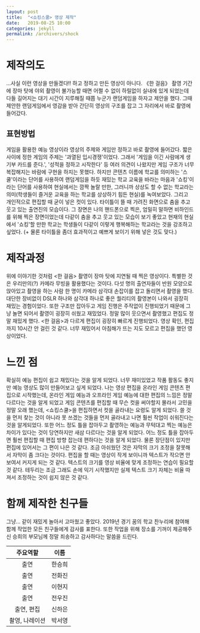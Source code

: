 ```yaml
---
layout: post
title:  "<쇼킹스쿨> 영상 제작"
date:   2019-08-25 10:00
categories: jekyll
permalink: /archivers/shock
---
```


# 제작의도

...사실 이런 영상을 만들겠다!! 하고 정하고 만든 영상이 아니다. 《한 걸음》 촬영 기간에 장마 탓에 야외 촬영이 불가능할 때면 어쩔 수 없이 하릴없이 실내에 있게 되었는데 다들 길어지는 대기 시간이 지루해질 때쯤 누군가 랜덤게임을 하자고 제안을 했다. 그때 제안한 랜덤게임에서 영감을 받아 간단히 영상의 구조를 잡고 그 자리에서 바로 촬영에 들어갔다. 

## 표현방법

게임을 활용한 예능 영상이라 영상의 주제와 게임만 정하고 바로 촬영에 들어갔다. 짧은 사이에 정한 게임의 주제는 '과열된 입시경쟁'이었다. 그래서 '게임을 이긴 사람에게 생기부 카드를 준다.', '성적을 정하고 시작한다' 등 여러 의견이 나왔지만 게임 구조가 너무 복잡해지는 바람에 구현을 하지는 못했다. 하지만 콘텐츠 이름에 학교를 의미하는 '스쿨'이라는 단어를 사용하여 랜덤게임을 하듯 재밌는 학교 교육을 바라는 마음과 '쇼킹'이라는 단어를 사용하여 현실에서는 깜짝 놀랄 만한, 그러니까 상상도 할 수 없는 학교라는 의미(학생들이 즐거운 교육을 하는 학교를 상상하기 힘든 현실)를 녹여보았다. 그리고 개인적으로 편집할 때 굳이 넣은 컷이 있다. 타이틀이 뜰 때 가려진 화면으로 춤을 추고 웃고 있는 출연진의 모습이다. 그 장면은 나의 핸드폰으로 찍은, 엄밀히 말하면 비하인드를 위해 찍은 장면이었는데 다같이 춤을 추고 웃고 있는 모습이 보기 좋았고 현재의 현실에서 '쇼킹'할 만한 학교는 학생들이 다같이 이렇게 행복해하는 학교라는 것을 강조하고 싶었다. (+ 물론 타이틀을 좀더 효과적이고 예쁘게 보이기 위해 넣은 것도 맞다.)  

# 제작과정 

위에 이야기한 것처럼 <한 걸음> 촬영이 장마 탓에 지연될 때 찍은 영상이다. 특별한 것은 우리만의(?) 카메라 무빙을 활용했다는 것이다. 다섯 명의 출연자들이 반원 모양으로 앉아있고 촬영을 하는 사람 한 명이 카메라 삼각대 손잡이를 잡고 돌리면서 촬영을 했다. 대단한 장비없이 DSLR 하나와 삼각대 하나로 좋은 퀄리티의 촬영본이 나와서 굉장히 재밌는 경험이었다. 또한 구조만 잡아두고 게임 진행은 주작없이 진행되었기 때문에 그냥 놀면 되어서 촬영이 굉장히 쉬웠고 재밌었다. 정말 많이 웃으면서 촬영했고 편집도 정말 재밌게 했다. <한 걸음>과 다르게 편집이 굉장히 빠르게 진행되었다. 영상 확인, 편집까지 10시간 안 걸린 것 같다. 너무 재밌어서 아침해가 뜨는 지도 모르고 편집을 했던 영상이었다. 

# 느낀 점

확실히 예능 편집이 쉽고 재밌다는 것을 알게 되었다. 너무 재미있었고 작품 활동도 좋지만 예능 영상도 많이 만들어보고 싶게 되었다. 나는 영상 편집을 온라인 게임 콘텐츠 편집으로 시작했는데, 온라인 게임 예능과 오프라인 게임 예능에 대한 편집의 느낌은 정말 다르다는 것을 알게 되었고 게임 콘텐츠를 편집할 때 무슨 컷을 써야할지 몰라서 고민을 정말 오래 했는데, <쇼킹스쿨>을 편집하면서 컷을 골라내는 요령도 알게 되었다. 쓸 것을 먼저 찾는 것이 아니라 못 쓰겠는 것들을 먼저 골라내고 나면 훨씬 작업이 쉬워진다는 것을 알게되었다. 또한 어느 정도 틀을 잡아두고 촬영하는 예능과 무턱대고 찍는 예능은 차이가 있다는 것이 당연하지만 새삼 다르다는 것을 알게 되었다. 어느 정도 틀을 잡아두면 훨씬 편집할 때 편집 방향 잡는데 편하다는 것을 알게 되었다. 물론 장단점이 있지만 편집에 있어서는 그 편이 나은 것 같다. 조금 아쉬웠던 것은 자막의 크기 조정을 잘못해서 자막이 좀 크다는 것이다. 편집을 할 때는 영상이 작게 보이니까 텍스트가  작으면 안 보여서 커지게 되는 것 같다. 텍스트의 크기를 영상 비율에 맞게 조정하는 연습이 필요할 것 같다. 테두리는 조금 그래도 손에 익기 시작했지만 실제 텍스트 크기 자체는 비율 따져서 조정하는 것이 쉽지 않은 것 같다. 

# 함께 제작한 친구들

그냥... 같이 재밌게 놀아서 고마웠고 좋았다. 2019년 경기 꿈의 학교 찬누리에 참여해 함께 작업한 모든 친구들에게 감사를 표한다. 또한 작업을 위해 장소를 기꺼이 제공해주신 승희의 부모님께 정말 죄송하고 감사하다는 말씀을 드린다.

| 주요역할 | 이름 | 
|:-----:|:----:|
| 출연 | 한승희 | 
| 출연 | 전화진 | 
| 출연 | 이현지 |  
| 출연 | 전우진 | 
| 출연, 편집 | 신하은 | 
| 촬영, 나레이션 | 박서영 |  
